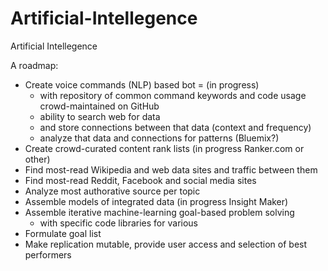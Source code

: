 # Artificial-Intellegence
Artificial Intellegence

A roadmap:

* Create voice commands (NLP) based bot = (in progress)
  * with repository of common command keywords and code usage crowd-maintained on GitHub
  * ability to search web for data 
  * and store connections between that data (context and frequency) 
  * analyze that data and connections for patterns (Bluemix?)
* Create crowd-curated content rank lists (in progress Ranker.com or other)
* Find most-read Wikipedia and web data sites and traffic between them
* Find most-read Reddit, Facebook and social media sites
* Analyze most authorative source per topic
* Assemble models of integrated data (in progress Insight Maker)
* Assemble iterative machine-learning goal-based problem solving 
  * with specific code libraries for various  
* Formulate goal list
* Make replication mutable, provide user access and selection of best performers
